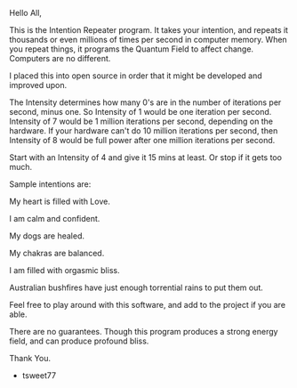 Hello All,

This is the Intention Repeater program. It takes your intention, and repeats it thousands or even millions of times per second
in computer memory. When you repeat things, it programs the Quantum Field to affect change. Computers are no different.

I placed this into open source in order that it might be developed and improved upon.

The Intensity determines how many 0's are in the number of iterations per second, minus one.
So Intensity of 1 would be one iteration per second. Intensity of 7 would be 1 million iterations per second,
depending on the hardware. If your hardware can't do 10 million iterations per second, then
Intensity of 8 would be full power after one million iterations per second.

Start with an Intensity of 4 and give it 15 mins at least. Or stop if it gets too much.

Sample intentions are:

My heart is filled with Love.

I am calm and confident.

My dogs are healed.

My chakras are balanced.

I am filled with orgasmic bliss.

Australian bushfires have just enough torrential rains to put them out.

Feel free to play around with this software, and add to the project if you are able.

There are no guarantees. Though this program produces a strong energy field, and can produce profound bliss.

Thank You.

- tsweet77

